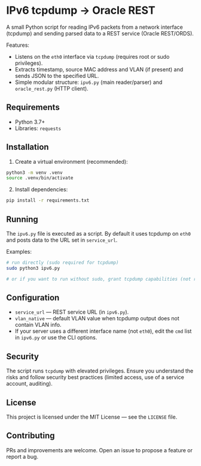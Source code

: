 # IPv6 tcpdump → Oracle REST

A small Python script for reading IPv6 packets from a network interface (tcpdump) and sending parsed data to a REST service (Oracle REST/ORDS).

Features:

- Listens on the `eth0` interface via `tcpdump` (requires root or sudo privileges).
- Extracts timestamp, source MAC address and VLAN (if present) and sends JSON to the specified URL.
- Simple modular structure: `ipv6.py` (main reader/parser) and `oracle_rest.py` (HTTP client).

Requirements
-----------

- Python 3.7+
- Libraries: `requests`

Installation
---------

1. Create a virtual environment (recommended):

```bash
python3 -m venv .venv
source .venv/bin/activate
```

2. Install dependencies:

```bash
pip install -r requirements.txt
```

Running
------

The `ipv6.py` file is executed as a script. By default it uses tcpdump on `eth0` and posts data to the URL set in `service_url`.

Examples:

```bash
# run directly (sudo required for tcpdump)
sudo python3 ipv6.py

# or if you want to run without sudo, grant tcpdump capabilities (not recommended) or use CAP_NET_RAW
```

Configuration
-------------

- `service_url` — REST service URL (in `ipv6.py`).
- `vlan_native` — default VLAN value when tcpdump output does not contain VLAN info.
- If your server uses a different interface name (not `eth0`), edit the `cmd` list in `ipv6.py` or use the CLI options.

Security
--------

The script runs `tcpdump` with elevated privileges. Ensure you understand the risks and follow security best practices (limited access, use of a service account, auditing).

License
--------

This project is licensed under the MIT License — see the `LICENSE` file.

Contributing
------------

PRs and improvements are welcome. Open an issue to propose a feature or report a bug.
